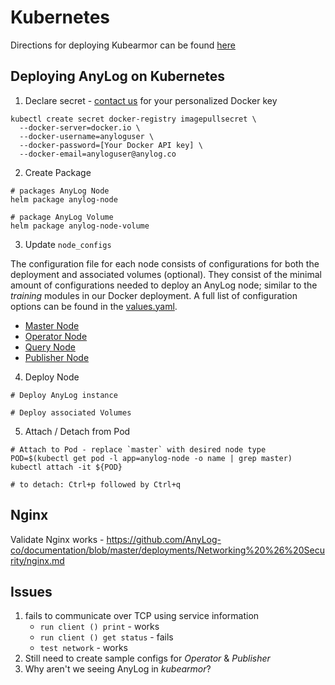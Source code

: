 # Kubernetes 

Directions for deploying Kubearmor can be found [here](Kubearmor/README.md)

## Deploying AnyLog on Kubernetes 
1. Declare secret - [contact us](mailto:info@anylog.co) for your personalized Docker key 
```shell
kubectl create secret docker-registry imagepullsecret \
  --docker-server=docker.io \
  --docker-username=anyloguser \
  --docker-password=[Your Docker API key] \
  --docker-email=anyloguser@anylog.co
```

2. Create Package 
```shell
# packages AnyLog Node 
helm package anylog-node

# package AnyLog Volume
helm package anylog-node-volume 
```

3. Update `node_configs`

The configuration file for each node consists of configurations for both the deployment and  associated volumes (optional). 
They consist of the minimal amount of configurations needed to deploy an AnyLog node; similar  to the _training_ modules 
in our Docker deployment. A full list of configuration options can be found in the [values.yaml](anylog-node/values.yaml).

* [Master Node](configs/anylog_master.yaml)
* [Operator Node](configs/anylog_master.yaml)
* [Query Node](configs/anylog_master.yaml)
* [Publisher Node](configs/anylog_master.yaml)
 

4. Deploy Node 
```shell
# Deploy AnyLog instance

# Deploy associated Volumes  
```

5. Attach / Detach from Pod 
```shell
# Attach to Pod - replace `master` with desired node type 
POD=$(kubectl get pod -l app=anylog-node -o name | grep master)
kubectl attach -it ${POD}

# to detach: Ctrl+p followed by Ctrl+q
```


## Nginx
Validate Nginx works - https://github.com/AnyLog-co/documentation/blob/master/deployments/Networking%20%26%20Security/nginx.md


## Issues
1. fails to communicate over TCP using service information 
   * `run client () print` - works  
   * `run client () get status` - fails 
   * `test network` - works  
2. Still need to create sample configs for _Operator_ & _Publisher_
3. Why aren't we seeing AnyLog in _kubearmor_? 
